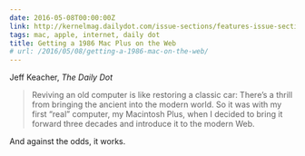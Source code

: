 ```yaml
---
date: 2016-05-08T00:00:00Z
link: http://kernelmag.dailydot.com/issue-sections/features-issue-sections/16515/1986-mac-plus/
tags: mac, apple, internet, daily dot
title: Getting a 1986 Mac Plus on the Web
# url: /2016/05/08/getting-a-1986-mac-on-the-web/
---
```


Jeff Keacher, *The Daily Dot*

> Reviving an old computer is like restoring a classic car: There’s a thrill from bringing the ancient into the modern world. So it was with my first “real” computer, my Macintosh Plus, when I decided to bring it forward three decades and introduce it to the modern Web.

And against the odds, it works.